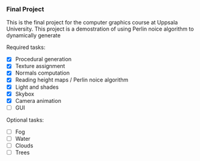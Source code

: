 ### Final Project
This is the final project for the computer graphics course at Uppsala University. This project is a demostration of using Perlin noice algorithm to dynamically generate 

Required tasks:

- [x] Procedural generation
- [x] Texture assignment
- [x] Normals computation
- [X] Reading height maps / Perlin noice algorithm
- [x] Light and shades
- [X] Skybox
- [X] Camera animation
- [ ] GUI

Optional tasks:

- [ ] Fog
- [ ] Water
- [ ] Clouds
- [ ] Trees
